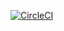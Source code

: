 [![CircleCI](https://circleci.com/gh/CIRCLECI-GWP/circleci-terraform-automated-deploy.svg?style=svg)](https://circleci.com/gh/CIRCLECI-GWP/circleci-terraform-automated-deploy)
